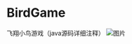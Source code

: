 # BirdGame
飞翔小鸟游戏（java源码详细注释）
![图片](https://user-images.githubusercontent.com/61453232/121934158-86215380-cd79-11eb-9497-cc5ff8f0400c.png)

 
